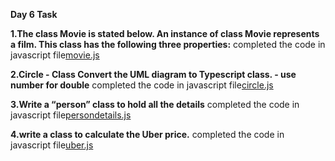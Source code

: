 **Day 6 Task**


**1.The class Movie is stated below. An instance of class Movie represents a film. This class has the following three properties:**
    completed the code in javascript file[movie.js](./js/movie.js)

**2.Circle - Class Convert the UML diagram to Typescript class. - use number for double**
    completed the code in javascript file[circle.js](./js/circle.js)

**3.Write a “person” class to hold all the details**
    completed the code in javascript file[persondetails.js](./js/persondetails.js)

**4.write a class to calculate the Uber price.**
    completed the code in javascript file[uber.js](./js/uber.js)